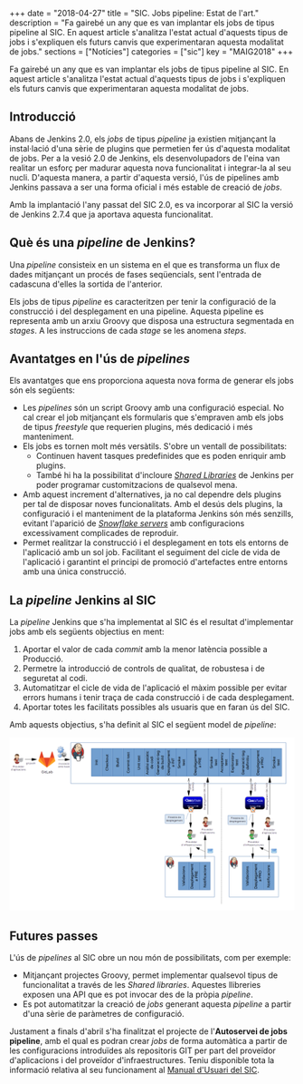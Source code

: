 +++
date        = "2018-04-27"
title       = "SIC. Jobs pipeline: Estat de l'art."
description = "Fa gairebé un any que es van implantar els jobs de tipus pipeline al SIC. En aquest article s'analitza l'estat actual d'aquests tipus de jobs i s'expliquen els futurs canvis que experimentaran aquesta modalitat de jobs."
sections    = ["Notícies"]
categories  = ["sic"]
key         = "MAIG2018"
+++

Fa gairebé un any que es van implantar els jobs de tipus pipeline al SIC. En aquest article s'analitza l'estat actual d'aquests tipus de jobs i s'expliquen els futurs canvis que experimentaran aquesta modalitat de jobs.

## Introducció

Abans de Jenkins 2.0, els _jobs_ de tipus _pipeline_ ja existien mitjançant la instal·lació d'una sèrie de plugins que permetien fer ús d'aquesta modalitat de jobs. Per a la vesió 2.0 de Jenkins, els desenvolupadors de l'eina van realitar un esforç per madurar aquesta nova funcionalitat i integrar-la al seu nucli. D'aquesta manera, a partir d'aquesta versió, l'ús de pipelines amb Jenkins passava a ser una forma oficial i més estable de creació de _jobs_.

Amb la implantació l'any passat del SIC 2.0, es va incorporar al SIC la versió de Jenkins 2.7.4 que ja aportava aquesta funcionalitat.

## Què és una _pipeline_ de Jenkins?

Una _pipeline_ consisteix en un sistema en el que es transforma un flux de dades mitjançant un procés de fases seqüencials, sent l'entrada de cadascuna d'elles la sortida de l'anterior.

Els jobs de tipus _pipeline_ es caracteritzen per tenir la configuració de la construcció i del desplegament en una pipeline. Aquesta pipeline es representa amb un arxiu Groovy que disposa una estructura segmentada en _stages_. A les instruccions de cada _stage_ se les anomena _steps_.

## Avantatges en l'ús de _pipelines_

Els avantatges que ens proporciona aquesta nova forma de generar els jobs són els següents:

* Les _pipelines_ són un script Groovy amb una configuració especial. No cal crear el job mitjançant els formularis que s'empraven amb els jobs de tipus _freestyle_ que requerien plugins, més dedicació i més manteniment.
* Els jobs es tornen molt més versàtils. S'obre un ventall de possibilitats:
	* Continuen havent tasques predefinides que es poden enriquir amb plugins.
	* També hi ha la possibilitat d'incloure _[Shared Libraries](https://jenkins.io/doc/book/pipeline/shared-libraries/)_ de Jenkins per poder programar customitzacions de qualsevol mena.
* Amb aquest increment d'alternatives, ja no cal dependre dels plugins per tal de disposar noves funcionalitats. Amb el desús dels plugins, la configuració i el manteniment de la plataforma Jenkins són més senzills, evitant l'aparició de _[Snowflake servers](https://martinfowler.com/bliki/SnowflakeServer.html)_ amb configuracions excessivament complicades de reproduir.
* Permet realitzar la construcció i el desplegament en tots els entorns de l'aplicació amb un sol job. Facilitant el seguiment del cicle de vida de l'aplicació i garantint el principi de promoció d'artefactes entre entorns amb una única construcció.

## La _pipeline_ Jenkins al SIC

La _pipeline_ Jenkins que s'ha implementat al SIC és el resultat d'implementar jobs amb els següents objectius en ment:

1. Aportar el valor de cada _commit_ amb la menor latència possible a Producció.
2. Permetre la introducció de controls de qualitat, de robustesa i de seguretat al codi.
3. Automatitzar el cicle de vida de l'aplicació el màxim possible per evitar errors humans i tenir traça de cada construcció i de cada desplegament.
4. Aportar totes les facilitats possibles als usuaris que en faran ús del SIC.

Amb aquests objectius, s'ha definit al SIC el següent model de _pipeline_:

![Pipeline del SIC](/images/news/PipelineJobsPREiPRO.png)

## Futures passes

L'ús de _pipelines_ al SIC obre un nou món de possibilitats, com per exemple:

* Mitjançant projectes Groovy, permet implementar qualsevol tipus de funcionalitat a través de les _Shared libraries_. Aquestes llibreries exposen una API que es pot invocar des de la pròpia _pipeline_.
* Es pot automatitzar la creació de _jobs_ generant aquesta _pipeline_ a partir d'una sèrie de paràmetres de configuració.

Justament a finals d'abril s'ha finalitzat el projecte de l'**Autoservei de jobs pipeline**, amb el qual es podran crear _jobs_ de forma automàtica a partir de les configuracions introduïdes als repositoris GIT per part del proveïdor d'aplicacions i del proveïdor d'infraestructures. Teniu disponible tota la informació relativa al seu funcionament al [Manual d'Usuari del SIC](/related/sic/manual-usuari.pdf).
